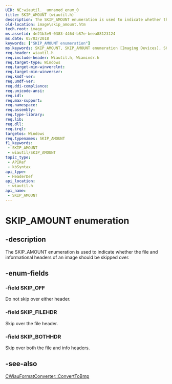 ```yaml
---
UID: NE:wiautil.__unnamed_enum_0
title: SKIP_AMOUNT (wiautil.h)
description: The SKIP_AMOUNT enumeration is used to indicate whether the file and informational headers of an image should be skipped over.
old-location: image\skip_amount.htm
tech.root: image
ms.assetid: 4e21b3e9-0383-4464-b87e-beea88123124
ms.date: 05/03/2018
keywords: ["SKIP_AMOUNT enumeration"]
ms.keywords: SKIP_AMOUNT, SKIP_AMOUNT enumeration [Imaging Devices], SKIP_BOTHHDR, SKIP_FILEHDR, SKIP_OFF, image.skip_amount, wiauFncs_8f521aa0-0663-4f84-a9c9-91747fcb13e8.xml, wiautil/SKIP_AMOUNT, wiautil/SKIP_BOTHHDR, wiautil/SKIP_FILEHDR, wiautil/SKIP_OFF
req.header: wiautil.h
req.include-header: Wiautil.h, Wiamindr.h
req.target-type: Windows
req.target-min-winverclnt: 
req.target-min-winversvr: 
req.kmdf-ver: 
req.umdf-ver: 
req.ddi-compliance: 
req.unicode-ansi: 
req.idl: 
req.max-support: 
req.namespace: 
req.assembly: 
req.type-library: 
req.lib: 
req.dll: 
req.irql: 
targetos: Windows
req.typenames: SKIP_AMOUNT
f1_keywords:
 - SKIP_AMOUNT
 - wiautil/SKIP_AMOUNT
topic_type:
 - APIRef
 - kbSyntax
api_type:
 - HeaderDef
api_location:
 - wiautil.h
api_name:
 - SKIP_AMOUNT
---
```


# SKIP_AMOUNT enumeration


## -description

The SKIP_AMOUNT enumeration is used to indicate whether the file and informational headers of an image should be skipped over.

## -enum-fields

### -field SKIP_OFF

Do not skip over either header.

### -field SKIP_FILEHDR

Skip over the file header.

### -field SKIP_BOTHHDR

Skip over both the file and info headers.

## -see-also

<a href="/windows-hardware/drivers/ddi/wiautil/nf-wiautil-cwiauformatconverter-converttobmp">CWiauFormatConverter::ConvertToBmp</a>